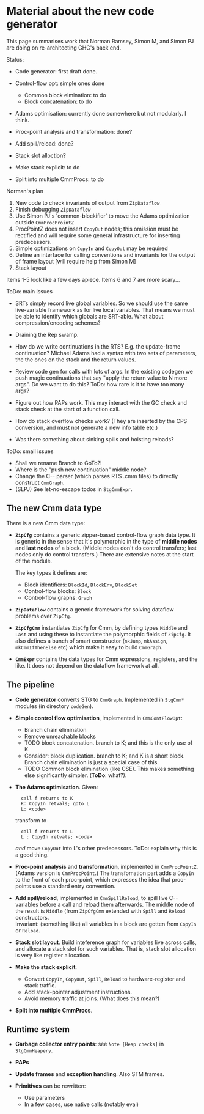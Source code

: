 # Material about the new code generator



This page summarises work that Norman Ramsey, Simon M, and Simon PJ are doing on re-architecting GHC's back end.



Status:


- Code generator: first draft done.
- Control-flow opt: simple ones done

  - Common block elmination: to do
  - Block concatenation: to do
- Adams optimisation: currently done somewhere but not modularly.  I think.
- Proc-point analysis and transformation: done?
- Add spill/reload: done?
- Stack slot alloction?
- Make stack explicit: to do
- Split into multiple CmmProcs: to do


Norman's plan


1. New code to check invariants of output from `ZipDataflow`
1. Finish debugging `ZipDataflow`
1. Use Simon PJ's 'common-blockifier' to move the Adams optimization outside `CmmProcProintZ`
1. ProcPointZ does not insert `CopyOut` nodes; this omission must be rectified and will require some general infrastructure for inserting predecessors.
1. Simple optimizations on `CopyIn` and `CopyOut` may be required
1. Define an interface for calling conventions and invariants for the output of frame layout \[will require help from Simon M\]
1. Stack layout


Items 1-5 look like a few days apiece. Items 6 and 7 are more scary...



ToDo: main issues


- SRTs simply record live global variables.  So we should use the same live-variable framework as for live local variables.  That means we must be able to identify which globals are SRT-able.  What about compression/encoding schemes?

- Draining the Rep swamp.

- How do we write continuations in the RTS?  E.g. the update-frame continuation?  Michael Adams had a syntax with two sets of parameters, the the ones on the stack and the return values.

- Review code gen for calls with lots of args.  In the existing codegen we push magic continuations that say "apply the return value to N more args".  Do we want to do this?  ToDo: how rare is it to have too many args?

- Figure out how PAPs work.  This may interact with the GC check and stack check at the start of a function call.

- How do stack overflow checks work?  (They are inserted by the CPS conversion, and must not generate a new info table etc.)

- Was there something about sinking spills and hoisting reloads?


ToDo: small issues


- Shall we rename Branch to GoTo?!
- Where is the "push new continuation" middle node? 
- Change the C-- parser (which parses RTS .cmm files) to directly construct `CmmGraph`.  
- (SLPJ) See let-no-escape todos in `StgCmmExpr`.

## The new Cmm data type



There is a new Cmm data type:


- **`ZipCfg`** contains a generic zipper-based control-flow graph data type.  It is generic in the sense that it's polymorphic in the type of **middle nodes** and **last nodes** of a block.  (Middle nodes don't do control transfers; last nodes only do control transfers.)  There are extensive notes at the start of the module.

  The key types it defines are:

  - Block identifiers: `BlockId`, `BlockEnv`, `BlockSet`
  - Control-flow blocks: `Block`
  - Control-flow graphs: `Graph`

- **`ZipDataFlow`** contains a generic framework for solving dataflow problems over `ZipCfg`.

- **`ZipCfgCmm`** instantiates `ZipCfg` for Cmm, by defining types `Middle` and `Last` and using these to instantiate the polymorphic fields of `ZipCfg`.  It also defines a bunch of smart constructor (`mkJump`, `mkAssign`, `mkCmmIfThenElse` etc) which make it easy to build `CmmGraph`.

- **`CmmExpr`** contains the data types for Cmm expressions, registers, and the like.  It does not depend on the dataflow framework at all.


 


## The pipeline


- **Code generator** converts STG to `CmmGraph`.  Implemented in `StgCmm*` modules (in directory `codeGen`).

- **Simple control flow optimisation**, implemented in `CmmContFlowOpt`:

  - Branch chain elimination
  - Remove unreachable blocks
  - TODO block concatenation.  branch to K; and this is the only use of K.
  - Consider: block duplication.  branch to K; and K is a short block.  Branch chain elimination is just a special case of this.
  - TODO Common block elimination (like CSE). This makes something else significantly simpler.  (**ToDo**: what?).

- **The Adams optimisation**.  Given:

  ```wiki
    call f returns to K
    K: CopyIn retvals; goto L
    L: <code>
  ```

  transform to 

  ```wiki
    call f returns to L
    L : CopyIn retvals; <code>
  ```

  *and* move `CopyOut` into L's other predecessors.  ToDo: explain why this is a good thing.

- **Proc-point analysis** and **transformation**, implemented in `CmmProcPointZ`.  (Adams version is `CmmProcPoint`.) The transfomation part adds a `CopyIn` to the front of each proc-point, which expresses the idea that proc-points use a standard entry convention. 

- **Add spill/reload**, implemented in `CmmSpillReload`, to spill live C-- variables before a call and reload them afterwards.  The middle node of the result is `Middle` (from `ZipCfgCmm` extended with `Spill` and `Reload` constructors.  
  Invariant: (something like) all variables in a block are gotten from `CopyIn` or `Reload`. 

- **Stack slot layout**.  Build inteference graph for variables live across calls, and allocate a stack slot for such variables.  That is, stack slot allocation is very like register allocation.

- **Make the stack explicit**. 

  - Convert `CopyIn`, `CopyOut`, `Spill`, `Reload` to hardware-register and stack traffic.
  - Add stack-pointer adjustment instructions.
  - Avoid memory traffic at joins. (What does this mean?)

- **Split into multiple CmmProcs**.

## Runtime system


- **Garbage collector entry points**: see `Note [Heap checks]` in `StgCmmHeapery`.

- **PAPs**


 


- **Update frames** and **exception handling**.  Also STM frames.

- **Primitives** can be rewritten:

  - Use parameters
  - In a few cases, use native calls (notably eval)
